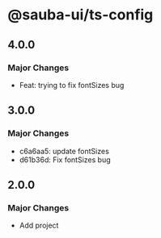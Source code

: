# @sauba-ui/ts-config

## 4.0.0

### Major Changes

- Feat: trying to fix fontSizes bug

## 3.0.0

### Major Changes

- c6a6aa5: update fontSizes
- d61b36d: Fix fontSizes bug

## 2.0.0

### Major Changes

- Add project
